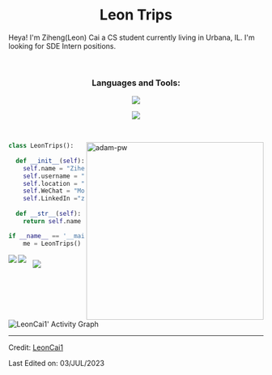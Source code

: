 <h1 align="center">
  <b>Leon Trips</b>
</h1>

Heya! I'm Ziheng(Leon) Cai a CS student currently living in Urbana, IL. I'm looking for 
 SDE Intern positions.</a>


<br>
<h3 align="center">Languages and Tools:</h3>
<p align="center">
  <a href="https://skillicons.dev">
    <img src="https://skillicons.dev/icons?i=kotlin,java,py,cpp,js,go,docker,postgres,sqlite,django,react,spring,redis,gradle," />
  </a>
</p>
<p align="center">
  <a href="https://skillicons.dev">
    <img src="https://skillicons.dev/icons?i=aws,gcp,pytorch,idea,androidstudio,postman,linux,latex" />
  </a>
</p>
<br>

<p><img align="right" width="350" height="350" src="https://github.com/Adam-pw/Adam-pw/blob/main/animation_500_kxa883sd.gif" alt="adam-pw" /></p>

```python
class LeonTrips():
    
  def __init__(self):
    self.name = "Ziheng(Leon) Cai";
    self.username = "LeonCai1";
    self.location = "IL, US";
    self.WeChat = "Monologue_Leon";
    self.LinkedIn ="ziheng-cai";
  
  def __str__(self):
    return self.name

if __name__ == '__main__':
    me = LeonTrips()
```
<img align="left" src="https://spotify-github-profile.vercel.app/api/view?uid=wi86p8xctfotk635o5v0bsmgm&cover_image=true&theme=default&show_offline=false&background_color=121212&interchange=true&bar_color_cover=true">

<img align="left" src="https://github-readme-stats-peach-chi.vercel.app/api/top-langs/?username=LeonCai1&hide=jupyter%20notebook,HTML&theme=dark&hide_progress=true">

<!---------------->

<img style="margin: 10px 10px 10px 10px;"  src="https://github-readme-stats-peach-chi.vercel.app/api?username=LeonCai1&hide=stars,contribs&theme=merko&show_icons=true">

   

![LeonCai1' Activity Graph](https://github-readme-activity-graph.vercel.app/graph?username=LeonCai1&custom_title=Leon%20Trips's%20Contribution%20Graph&theme=gruvbox&bg_color=282828&hide_border=true&line=d1a01f&point=c58545)

------

Credit: [LeonCai1](https://github.com/LeonCai1)

Last Edited on: 03/JUL/2023
